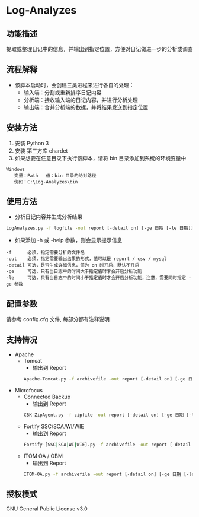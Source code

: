 # Log-Analyzes

## 功能描述
提取或整理日记中的信息，并输出到指定位置，方便对日记做进一步的分析或调查

## 流程解释
* 该脚本启动时，会创建三类进程来进行各自的处理：
    * 输入端：分割或重新排序日记内容
    * 分析端：接收输入端的日记内容，并进行分析处理
    * 输出端：合并分析端的数据，并将结果发送到指定位置

## 安装方法
1. 安装 Python 3
2. 安装 第三方库 chardet
3. 如果想要在任意目录下执行该脚本，请将 bin 目录添加到系统的环境变量中
```
Windows
   变量：Path   值：bin 目录的绝对路径
   例如：C:\Log-Analyzes\bin
```

## 使用方法
* 分析日记内容并生成分析结果
```bash
LogAnalyzes.py -f logfile -out report [-detail on] [-ge 日期 [-le 日期]]   # 日期格式:年-月-日, 例如 2019-10-10
```
* 如果添加 -h 或 -help 参数，则会显示提示信息
```
-f      必须，指定需要分析的文件名
-out    必须，指定需要输出结果的形式，值可以是 report / csv / mysql
-detail 可选，是否生成详细信息，值为 on 时开启，默认不开启
-ge     可选，只有当日志中的时间大于指定值时才会开启分析功能
-le     可选，只有当日志中的时间小于指定值时才会开启分析功能，注意，需要同时指定 -ge 参数
```

## 配置参数
请参考 config.cfg 文件, 每部分都有注释说明

## 支持情况
* Apache
    * Tomcat
        * 输出到 Report
        ```bash
        Apache-Tomcat.py -f archivefile -out report [-detail on] [-ge 日期 [-le 日期]]
        ```
* Microfocus
    * Connected Backup
        * 输出到 Report
        ```bash
        CBK-ZipAgent.py -f zipfile -out report [-detail on] [-ge 日期 [-le 日期]]
        ```
    * Fortify SSC/SCA/WI/WIE
        * 输出到 Report
        ```bash
        Fortify-[SSC|SCA|WI|WIE].py -f archivefile -out report [-detail on] [-ge 日期 [-le 日期]]
        ```
    * ITOM OA / OBM
        * 输出到 Report
        ```bash
        ITOM-OA.py -f archivefile -out report [-detail on] [-ge 日期 [-le 日期]]
        ```

## 授权模式
GNU General Public License v3.0